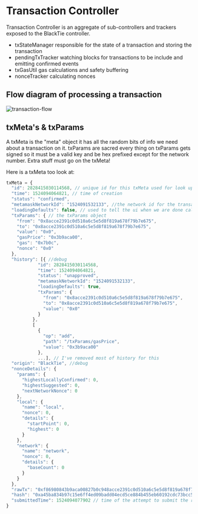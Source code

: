 # Transaction Controller

Transaction Controller is an aggregate of sub-controllers and trackers
exposed to the BlackTie controller.

- txStateManager
    responsible for the state of a transaction and
    storing the transaction
- pendingTxTracker
    watching blocks for transactions to be include
    and emitting confirmed events
- txGasUtil
    gas calculations and safety buffering
- nonceTracker
    calculating nonces

## Flow diagram of processing a transaction

![transaction-flow](../../../../docs/transaction-flow.png)

## txMeta's & txParams

A txMeta is the "meta" object it has all the random bits of info we need about a transaction on it. txParams are sacred every thing on txParams gets signed so it must
be a valid key and be hex prefixed except for the network number. Extra stuff must go on the txMeta!

Here is a txMeta too look at:

```js
txMeta = {
  "id": 2828415030114568, // unique id for this txMeta used for look ups
  "time": 1524094064821, // time of creation
  "status": "confirmed",
  "metamaskNetworkId": "1524091532133", //the network id for the transaction
  "loadingDefaults": false, // used to tell the ui when we are done calculatyig gass defaults
  "txParams": { // the txParams object
    "from": "0x8acce2391c0d510a6c5e5d8f819a678f79b7e675",
    "to": "0x8acce2391c0d510a6c5e5d8f819a678f79b7e675",
    "value": "0x0",
    "gasPrice": "0x3b9aca00",
    "gas": "0x7b0c",
    "nonce": "0x0"
  },
  "history": [{ //debug
            "id": 2828415030114568,
            "time": 1524094064821,
            "status": "unapproved",
            "metamaskNetworkId": "1524091532133",
            "loadingDefaults": true,
            "txParams": {
              "from": "0x8acce2391c0d510a6c5e5d8f819a678f79b7e675",
              "to": "0x8acce2391c0d510a6c5e5d8f819a678f79b7e675",
              "value": "0x0"
            }
          },
          [
            {
              "op": "add",
              "path": "/txParams/gasPrice",
              "value": "0x3b9aca00"
            },
            ...], // I've removed most of history for this
  "origin": "BlackTie", //debug
  "nonceDetails": {
    "params": {
      "highestLocallyConfirmed": 0,
      "highestSuggested": 0,
      "nextNetworkNonce": 0
    },
    "local": {
      "name": "local",
      "nonce": 0,
      "details": {
        "startPoint": 0,
        "highest": 0
      }
    },
    "network": {
      "name": "network",
      "nonce": 0,
      "details": {
        "baseCount": 0
      }
    }
  },
  "rawTx": "0xf86980843b9aca00827b0c948acce2391c0d510a6c5e5d8f819a678f79b7e67580808602c5b5de66eea05c01a320b96ac730cb210ca56d2cb71fa360e1fc2c21fa5cf333687d18eb323fa02ed05987a6e5fd0f2459fcff80710b76b83b296454ad9a37594a0ccb4643ea90", // used for rebroadcast
  "hash": "0xa45ba834b97c15e6ff4ed09badd04ecd5ce884b455eb60192cdc73bcc583972a",
  "submittedTime": 1524094077902 // time of the attempt to submit the raw tx to the network, used in the ui to show the retry button
}
```
